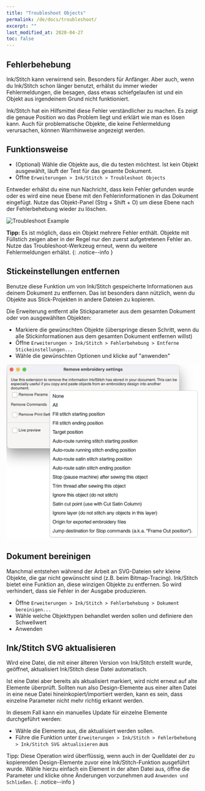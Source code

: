 ```yaml
---
title: "Troubleshoot Objects"
permalink: /de/docs/troubleshoot/
excerpt: ""
last_modified_at: 2020-04-27
toc: false
---
```

## Fehlerbehebung

Ink/Stitch kann verwirrend sein. Besonders für Anfänger. Aber auch, wenn du Ink/Stitch schon länger benutzt, erhälst du immer wieder Fehlermeldungen, die besagen, dass etwas schiefgelaufen ist und ein Objekt aus irgendeinem Grund nicht funktioniert.

Ink/Stitch hat ein Hilfsmittel diese Fehler verständlicher zu machen. Es zeigt die genaue Position wo das Problem liegt und erklärt wie man es lösen kann. Auch für problematische Objekte, die keine Fehlermeldung verursachen, können Warnhinweise angezeigt werden.

## Funktionsweise

* (Optional) Wähle die Objekte aus, die du testen möchtest. Ist kein Objekt ausgewählt, läuft der Test für das gesamte Dokument.
* Öffne `Erweiterungen > Ink/Stitch > Troubleshoot Objects`

Entweder erhälst du eine nun Nachricht, dass kein Fehler gefunden wurde oder es wird eine neue Ebene mit den Fehlerinformationen in das Dokument eingefügt. Nutze das Objekt-Panel (Strg + Shift + O) um diese Ebene nach der Fehlerbehebung wieder zu löschen.

![Troubleshoot Example](/assets/images/docs/de/troubleshoot.jpg)

**Tipp:** Es ist möglich, dass ein Objekt mehrere Fehler enthält. Objekte mit Füllstich zeigen aber in der Regel nur den zuerst aufgetretenen Fehler an. Nutze das Troubleshoot-Werkzeug erneut, wenn du weitere Fehlermeldungen erhälst.
{: .notice--info }


## Stickeinstellungen entfernen

Benutze diese Funktion um von Ink/Stitch gespeicherte Informationen aus deinem Dokument zu entfernen.
Das ist besonders dann nützlich, wenn du Objekte aus Stick-Projekten in andere Dateien zu kopieren.

Die Erweiterung entfernt alle Stickparameter aus dem gesamten Dokument oder von ausgewählten Objekten:
* Markiere die gewünschten Objekte
  (überspringe diesen Schritt, wenn du alle Stickinformationen aus dem gesamten Dokument entfernen willst)
* Öffne `Erweiterungen > Ink/Stitch > Fehlerbehebung > Entferne Stickeinstellungen...`
* Wähle die gewünschten Optionen und klicke auf "anwenden"

![Remove embroidery settings - GUI](/assets/images/docs/en/remove-embroidery-settings.png)

## Dokument bereinigen

Manchmal entstehen während der Arbeit an SVG-Dateien sehr kleine Objekte, die gar nicht gewünscht sind (z.B. beim Bitmap-Tracing). Ink/Stitch bietet eine Funktion an, diese winzigen Objekte zu entfernen. So wird verhindert, dass sie Fehler in der Ausgabe produzieren.

* Öffne `Erweiterungen > Ink/Stitch > Fehlerbehebung > Dokument bereinigen...`
* Wähle welche Objekttypen behandlet werden sollen und definiere den Schwellwert
* Anwenden

## Ink/Stitch SVG aktualisieren

Wird eine Datei, die mit einer älteren Version von Ink/Stitch erstellt wurde, geöffnet, aktualisiert Ink/Stitch diese Datei automatisch.

Ist eine Datei aber bereits als aktualisiert markiert, wird nicht erneut auf alte Elemente überprüft.
Sollten nun also Design-Elemente aus einer alten Datei in eine neue Datei hineinkopiert/importiert werden, kann es sein, dass einzelne Parameter nicht mehr richtig erkannt werden.

In diesem Fall kann ein manuelles Update für einzelne Elemente durchgeführt werden:

* Wähle die Elemente aus, die aktualisiert werden sollen.
* Führe die Funktion unter `Erweiterungen > Ink/Stitch > Fehlerbehebung > Ink/Stitch SVG aktualisieren` aus

Tipp: Diese Operation wird überflüssig, wenn auch in der Quelldatei der zu kopierenden Design-Elemente zuvor eine Ink/Stitch-Funktion ausgeführt wurde. Wähle hierzu einfach ein Element in der alten Datei aus, öffne die Parameter und klicke ohne Änderungen vorzunehmen aud `Anwenden und Schließen`.
{: .notice--info }
